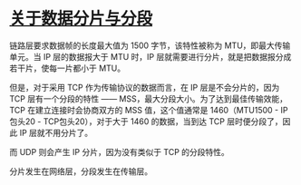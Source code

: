 # [关于数据分片与分段](https://github.com/Urchinzhou/gitblog/issues/9)

链路层要求数据帧的长度最大值为 1500 字节，该特性被称为 MTU，即最大传输单元。当 IP 层的数据报大于 MTU 时，IP 层就需要进行分片，就是把数据报分成若干片，使每一片都小于 MTU。

但是，对于采用 TCP 作为传输协议的数据而言，在 IP 层是不会分片的，因为 TCP 层有一个分段的特性 —— MSS，最大分段大小。为了达到最佳传输效能，TCP 在建立连接时会协商双方的 MSS 值，这个值通常是 1460（MTU1500 - IP包头20 - TCP包头20），对于大于 1460 的数据，当到达 TCP 层时便分段了，因此 IP 层就不用分片了。

而 UDP 则会产生 IP 分片，因为没有类似于 TCP 的分段特性。

分片发生在网络层，分段发生在传输层。